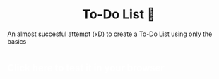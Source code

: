 <h1 align="center">
   To-Do List 📝
</h1>

An almost succesful attempt (xD) to create a To-Do List using only the basics

#

<h2><a style="text-decoration: none; color: #fff;" href="https://musing-neumann-51a972.netlify.app/" target="_blank">Click here to test it in your browser</a></h2>

